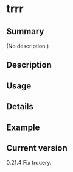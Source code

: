 # trrr

## Summary

(No description.)

## Description

## Usage

## Details

## Example

## Current version

0.21.4 Fix trquery.
